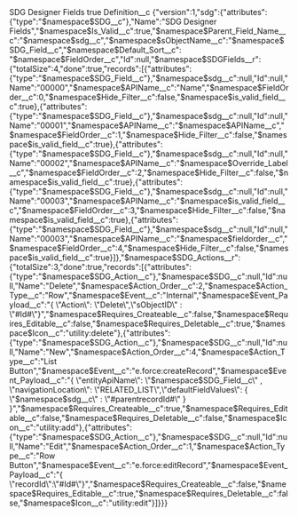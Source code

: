 <?xml version="1.0" encoding="UTF-8"?>
<CustomMetadata xmlns="http://soap.sforce.com/2006/04/metadata" xmlns:xsi="http://www.w3.org/2001/XMLSchema-instance" xmlns:xsd="http://www.w3.org/2001/XMLSchema">
    <label>SDG Designer Fields</label>
    <protected>true</protected>
    <values>
        <field>Definition__c</field>
        <value xsi:type="xsd:string">{"version":1,"sdg":{"attributes":{"type":"$namespace$SDG__c"},"Name":"SDG Designer Fields","$namespace$Is_Valid__c":true,"$namespace$Parent_Field_Name__c":"$namespace$sdg__c","$namespace$sObjectName__c":"$namespace$SDG_Field__c","$namespace$Default_Sort__c": "$namespace$FieldOrder__c","Id":null,"$namespace$SDGFields__r":{"totalSize":4,"done":true,"records":[{"attributes":{"type":"$namespace$SDG_Field__c"},"$namespace$sdg__c":null,"Id":null,"Name":"00000","$namespace$APIName__c":"Name","$namespace$FieldOrder__c":0,"$namespace$Hide_Filter__c":false,"$namespace$is_valid_field__c":true},{"attributes":{"type":"$namespace$SDG_Field__c"},"$namespace$sdg__c":null,"Id":null,"Name":"00001","$namespace$APIName__c":"$namespace$APIName__c","$namespace$FieldOrder__c":1,"$namespace$Hide_Filter__c":false,"$namespace$is_valid_field__c":true},{"attributes":{"type":"$namespace$SDG_Field__c"},"$namespace$sdg__c":null,"Id":null,"Name":"00002","$namespace$APIName__c":"$namespace$Override_Label__c","$namespace$FieldOrder__c":2,"$namespace$Hide_Filter__c":false,"$namespace$is_valid_field__c":true},{"attributes":{"type":"$namespace$SDG_Field__c"},"$namespace$sdg__c":null,"Id":null,"Name":"00003","$namespace$APIName__c":"$namespace$is_valid_field__c","$namespace$FieldOrder__c":3,"$namespace$Hide_Filter__c":false,"$namespace$is_valid_field__c":true},{"attributes":{"type":"$namespace$SDG_Field__c"},"$namespace$sdg__c":null,"Id":null,"Name":"00003","$namespace$APIName__c":"$namespace$fieldorder__c","$namespace$FieldOrder__c":4,"$namespace$Hide_Filter__c":false,"$namespace$is_valid_field__c":true}]},"$namespace$SDG_Actions__r":{"totalSize":3,"done":true,"records":[{"attributes":{"type":"$namespace$SDG_Action__c"},"$namespace$SDG__c":null,"Id":null,"Name":"Delete","$namespace$Action_Order__c":2,"$namespace$Action_Type__c":"Row","$namespace$Event__c":"Internal","$namespace$Event_Payload__c":"{ \"Action\": \"Delete\",\"sObjectID\" : \"#Id#\"}","$namespace$Requires_Createable__c":false,"$namespace$Requires_Editable__c":false,"$namespace$Requires_Deletable__c":true,"$namespace$Icon__c":"utility:delete"},{"attributes":{"type":"$namespace$SDG_Action__c"},"$namespace$SDG__c":null,"Id":null,"Name":"New","$namespace$Action_Order__c":4,"$namespace$Action_Type__c":"List Button","$namespace$Event__c":"e.force:createRecord","$namespace$Event_Payload__c":"{ \"entityApiName\": \"$namespace$SDG_Field__c\" , \"navigationLocation\": \"RELATED_LIST\",\"defaultFieldValues\": { \"$namespace$sdg__c\" : \"#parentrecordId#\" } }","$namespace$Requires_Createable__c":true,"$namespace$Requires_Editable__c":false,"$namespace$Requires_Deletable__c":false,"$namespace$Icon__c":"utility:add"},{"attributes":{"type":"$namespace$SDG_Action__c"},"$namespace$SDG__c":null,"Id":null,"Name":"Edit","$namespace$Action_Order__c":1,"$namespace$Action_Type__c":"Row Button","$namespace$Event__c":"e.force:editRecord","$namespace$Event_Payload__c":"{ \"recordId\":\"#Id#\"}","$namespace$Requires_Createable__c":false,"$namespace$Requires_Editable__c":true,"$namespace$Requires_Deletable__c":false,"$namespace$Icon__c":"utility:edit"}]}}}</value>
    </values>
</CustomMetadata>
